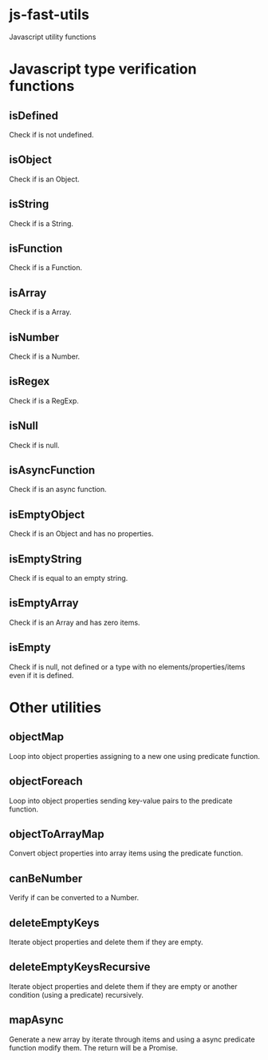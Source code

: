 # js-fast-utils
Javascript utility functions


# Javascript type verification functions

## isDefined
Check if is not undefined.

## isObject
Check if is an Object.

## isString
Check if is a String.

## isFunction
Check if is a Function.

## isArray
Check if is a Array.

## isNumber
Check if is a Number.

## isRegex
Check if is a RegExp.

## isNull
Check if is null.

## isAsyncFunction
Check if is an async function.

## isEmptyObject
Check if is an Object and has no properties.

## isEmptyString
Check if is equal to an empty string.

## isEmptyArray
Check if is an Array and has zero items.

## isEmpty
Check if is null, not defined or a type with no elements/properties/items even if it is defined.


# Other utilities

## objectMap
Loop into object properties assigning to a new one using predicate function.

## objectForeach
Loop into object properties sending key-value pairs to the predicate function.

## objectToArrayMap
Convert object properties into array items using the predicate function.

## canBeNumber
Verify if can be converted to a Number.

## deleteEmptyKeys
Iterate object properties and delete them if they are empty.

## deleteEmptyKeysRecursive
Iterate object properties and delete them if they are empty or another condition (using a predicate) recursively.

## mapAsync
Generate a new array by iterate through items and using a async predicate function modify them. The return will be a Promise.
